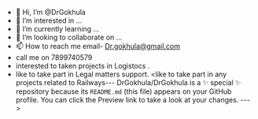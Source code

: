 - 👋 Hi, I’m @DrGokhula
- 👀 I’m interested in ...
- 🌱 I’m currently learning ...
- 💞️ I’m looking to collaborate on ...
- 📫 How to reach me email- Dr.gokhula@gmail.com
- call me on 7899740579
- interested to taken projects in Logistocs .
- like to take part in Legal matters support.
<like to take part in any projects related to Railways---
DrGokhula/DrGokhula is a ✨ special ✨ repository because its `README.md` (this file) appears on your GitHub profile.
You can click the Preview link to take a look at your changes.
--->
